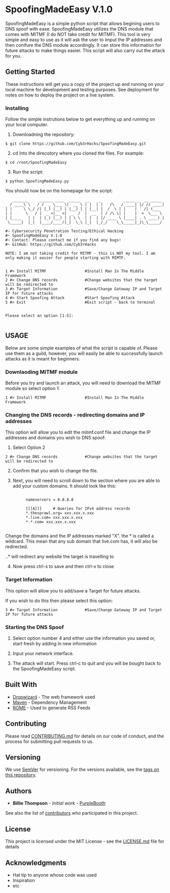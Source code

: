 # SpoofingMadeEasy V.1.0

SpoofingMadeEasy is a simple python script that allows begining users to DNS spoof with ease. SpoofingMadeEasy utilizes the DNS module that comes with MITMF (I do NOT take credit for MITMF). This tool is very simple and easy to use as it will ask the user to imput the IP addresses and then conifure the DNS module accordingly. It can store this information for future attacks to make things easier. This script will also carry out the attack for you. 

## Getting Started

These instructions will get you a copy of the project up and running on your local machine for development and testing purposes. See deployment for notes on how to deploy the project on a live system.

### Installing

Follow the simple instrutions below to get everything up and running on your local computer.

1. Downloadning the repository:

```
$ git clone https://github.com/Cyb3rHacks/SpoofingMadeEasy.git
```

2. cd Into the direcotory where you cloned the files. For example:

```
$ cd /root/SpoofingMadeEasy
```

3. Run the script:
```
$ python SpoofingMadeEasy.py
```

You should now be on the homepage for the script:
```
   _______     ______ ____  _____   _    _          _____ _  __ _____   
  / ____\ \   / /  _ \___ \|  __ \ | |  | |   /\   / ____| |/ // ____|  
| |     \ \_/ /| |_) |__) | |__) | | |__| |  /  \ | |    | ' /| (___    
| |      \   / |  _ <|__ <|  _  /  |  __  | / /\ \| |    |  <  \___ \   
| |____   | |  | |_) |__) | | \ \  | |  | |/ ____ \ |____| . \ ____) |  
 \_____|  |_|  |____/____/|_|  \_\ |_|  |_/_/    \_\_____|_|\_\_____/   

#~ Cybersecurity Penetration Testing/Ethical Hacking                    
#~ SpoofingMadeEasy V.1.0
#~ Contact: Please contact me if you find any bugs!
#~ GitHub: https://github.com/Cyb3rHacks

NOTE: I am not taking credit for MITMF - this is NOT my tool. I am only making it easier for people starting with MIMTF.


1 #> Install MITMF                 #Install Man In The Middle Framework
2 #> Change DNS records            #Change websites that the target will be redirected to
3 #> Target Information            #Save/Change Gateway IP and Target IP for future attacks
4 #> Start Spoofing Attack         #Start Spoofing Attack
5 #> Exit                          #Exit script - back to terminal


Please select an option [1-5]:


```

## USAGE

Below are some simple examples of what the script is capable of. Please use them as a guild, however, you will easily be able to successfully launch attacks as it is meant for beginners.

### Downlaoding MITMF module

Before you try and launch an attack, you will need to download the MITMF module so select option 1:

```
1 #> Install MITMF                 #Install Man In The Middle Framework
```

### Changing the DNS records - redirecting domains and IP addresses

This option will allow you to edit the mitmf.conf file and change the IP addresses and domains you wish to DNS spoof:

1. Select Option 2
```
2 #> Change DNS records            #Change websites that the target will be redirected to
```

2. Confirm that you wish to change the file.

3. Next, you will need to scroll down to the section where you are able to add your custom domains. It should look like this:

```

         nameservers = 8.8.8.8

         [[[A]]]     # Queries for IPv4 address records
         *.thesprawl.org= xxx.xxx.x.xxx
         *.live.com= xxx.xxx.x.xxx
         *.*.com= xxx.xxx.x.xxx


```
Change the domains and the IP addresses marked "X".
the * is called a wildcard. This mean that any sub domain that live.com has, it will also be redirected. 

*.*.* will redirect any website the target is travelling to

4. Now press ctrl-s to save and then ctrl-x to close

### Target Information

This option will allow you to add/save a Target for future attacks.

If you wish to do this then please select this option:

```
3 #> Target Information            #Save/Change Gateway IP and Target IP for future attacks
```
### Starting the DNS Spoof

1. Select option number 4 and either use the information you saved or, start fresh by adding in new information

2. Input your network interface.

3. The attack will start. Press ctrl-c to quit and you will be bought back to the SpoofingMadeEasy script.


## Built With

* [Dropwizard](http://www.dropwizard.io/1.0.2/docs/) - The web framework used
* [Maven](https://maven.apache.org/) - Dependency Management
* [ROME](https://rometools.github.io/rome/) - Used to generate RSS Feeds

## Contributing

Please read [CONTRIBUTING.md](https://gist.github.com/PurpleBooth/b24679402957c63ec426) for details on our code of conduct, and the process for submitting pull requests to us.

## Versioning

We use [SemVer](http://semver.org/) for versioning. For the versions available, see the [tags on this repository](https://github.com/your/project/tags). 

## Authors

* **Billie Thompson** - *Initial work* - [PurpleBooth](https://github.com/PurpleBooth)

See also the list of [contributors](https://github.com/your/project/contributors) who participated in this project.

## License

This project is licensed under the MIT License - see the [LICENSE.md](LICENSE.md) file for details

## Acknowledgments

* Hat tip to anyone whose code was used
* Inspiration
* etc




  
